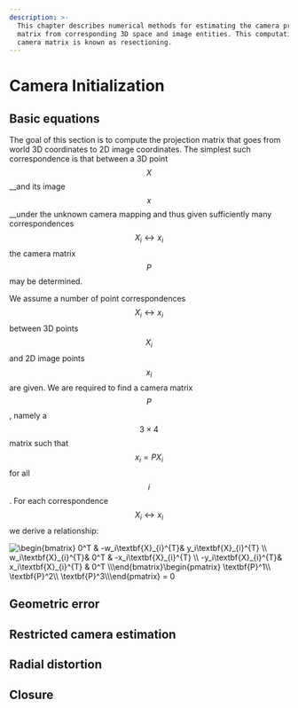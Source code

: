 ```yaml
---
description: >-
  This chapter describes numerical methods for estimating the camera projection
  matrix from corresponding 3D space and image entities. This computation of the
  camera matrix is known as resectioning.
---
```


# Camera Initialization

## Basic equations

The goal of this section is to compute the projection matrix that goes from world 3D coordinates to 2D image coordinates. The simplest such correspondence is that between a 3D point $$X$$ __and its image $$x$$ __under the unknown camera mapping and thus given sufficiently many correspondences $$X_i \leftrightarrow x_i$$ the camera matrix $$P$$ may be determined.

We assume a number of point correspondences $$X_i \leftrightarrow x_i$$ between 3D points $$X_i$$ and 2D image points $$x_i$$ are given. We are required to find a camera matrix $$P$$, namely a $$3 \times 4$$ matrix such that $$x_i = PX_i$$ for all $$i$$. For each correspondence $$X_i \leftrightarrow x_i$$ we derive a relationship:

<img src="https://latex.codecogs.com/svg.image?\begin{bmatrix}&space;0^T&space;&&space;&space;-w_i\textbf{X}_{i}^{T}&&space;y_i\textbf{X}_{i}^{T}&space;\\&space;w_i\textbf{X}_{i}^{T}&&space;0^T&space;&&space;-x_i\textbf{X}_{i}^{T}&space;\\&space;-y_i\textbf{X}_{i}^{T}&&space;x_i\textbf{X}_{i}^{T}&space;&&space;0^T&space;\\\end{bmatrix}\begin{pmatrix}&space;\textbf{P}^1\\&space;\textbf{P}^2\\&space;\textbf{P}^3\\\end{pmatrix}&space;=&space;0" title="\begin{bmatrix} 0^T & -w_i\textbf{X}_{i}^{T}& y_i\textbf{X}_{i}^{T} \\ w_i\textbf{X}_{i}^{T}& 0^T & -x_i\textbf{X}_{i}^{T} \\ -y_i\textbf{X}_{i}^{T}& x_i\textbf{X}_{i}^{T} & 0^T \\\end{bmatrix}\begin{pmatrix} \textbf{P}^1\\ \textbf{P}^2\\ \textbf{P}^3\\\end{pmatrix} = 0" />

## Geometric error

## Restricted camera estimation

## Radial distortion

## Closure


